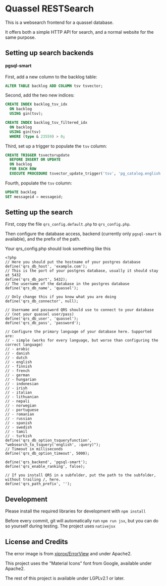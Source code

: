 # Quassel RESTSearch

This is a websearch frontend for a quassel database.

It offers both a simple HTTP API for search, and a normal website for the same purpose.

Setting up search backends
--------------------------

#### pgsql-smart

First, add a new column to the backlog table:

```sql
ALTER TABLE backlog ADD COLUMN tsv tsvector;
```

Second, add the two new indices:

```sql
CREATE INDEX backlog_tsv_idx
  ON backlog
  USING gin(tsv);
```

```sql
CREATE INDEX backlog_tsv_filtered_idx
  ON backlog
  USING gin(tsv)
  WHERE (type & 23559) > 0;
```

Third, set up a trigger to populate the `tsv` column:

```sql
CREATE TRIGGER tsvectorupdate
  BEFORE INSERT OR UPDATE
  ON backlog
  FOR EACH ROW
  EXECUTE PROCEDURE tsvector_update_trigger('tsv', 'pg_catalog.english', 'message');
```

Fourth, populate the `tsv` column:
```sql
UPDATE backlog
SET messageid = messageid;
```

Setting up the search
---------------------

First, copy the file `qrs_config.default.php` to `qrs_config.php`.

Then configure the database access, backend (currently only `pgsql-smart` is available), and the prefix of the path.

Your qrs_config.php should look something like this

```injectablephp
<?php
// Here you should put the hostname of your postgres database
define('qrs_db_host', 'example.com');
// This is the port of your postgres database, usually it should stay at 5432
define('qrs_db_port', 5432);
// The username of the database in the postgres database
define('qrs_db_name', 'quassel');

// Only change this if you know what you are doing
define('qrs_db_connector', null);

// Username and password QRS should use to connect to your database
// (not your quassel user/pass)
define('qrs_db_user', 'quassel');
define('qrs_db_pass', 'password');

// Configure the primary language of your database here. Supported are:
// - simple (works for every language, but worse than configuring the correct language)
// - arabic
// - danish
// - dutch
// - english
// - finnish
// - french
// - german
// - hungarian
// - indonesian
// - irish
// - italian
// - lithuanian
// - nepali
// - norwegian
// - portuguese
// - romanian
// - russian
// - spanish
// - swedish
// - tamil
// - turkish
define('qrs_db_option_tsqueryfunction', "websearch_to_tsquery('english', :query)");
// Timeout in milliseconds
define('qrs_db_option_timeout', 5000);

define('qrs_backend', 'pgsql-smart');
define('qrs_enable_ranking', false);

// If you install QRS in a subfolder, put the path to the subfolder, without trailing /, here.
define('qrs_path_prefix', '');
```

Development
-----------

Please install the required libraries for development with `npm install`

Before every commit, git will automatically run `npm run jsx`, but you can do so yourself during testing. The project
uses `nativejsx`

License and Credits
-------------------

The error image is from [xiprox/ErrorView](https://github.com/xiprox/ErrorView) and under Apache2.

This project uses the "Material Icons" font from Google, available under Apache2.

The rest of this project is available under LGPLv2.1 or later.
